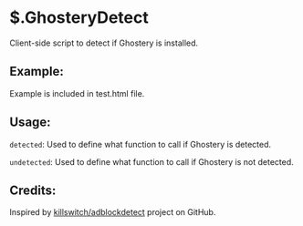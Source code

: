 $.GhosteryDetect
=============
Client-side script to detect if Ghostery is installed.

Example:
------------
Example is included in test.html file.


Usage:
------------
`detected`: Used to define what function to call if Ghostery is detected.

`undetected`: Used to define what function to call if Ghostery is not detected.

Credits:
------------
Inspired by [killswitch/adblockdetect](https://github.com/killswitch/adblockdetect/) project on GitHub.

